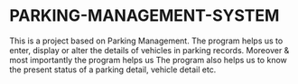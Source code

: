 # PARKING-MANAGEMENT-SYSTEM
This is a project based on Parking Management. The program helps us to enter, display or alter the details of vehicles in parking records. Moreover &amp; most importantly the program helps us The program also helps us to know the present status of a parking detail, vehicle detail etc.
